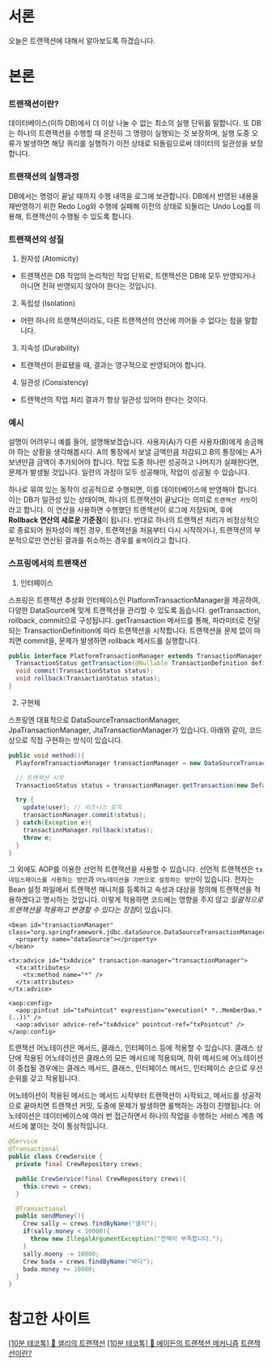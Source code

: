 # 서론

오늘은 트랜잭션에 대해서 알아보도록 하겠습니다.

# 본론

### 트랜잭션이란?

데이터베이스(이하 DB)에서 더 이상 나눌 수 없는 최소의 실행 단위를 말합니다. 또 DB는 하나의 트랜잭션을 수행할 때 온전히 그 명령이 실행되는 것 보장하며, 실행 도중 오류가 발생하면 해당 쿼리를 실행하기 이전 상태로 되돌림으로써 데이터의 일관성을 보장합니다.

### 트랜잭션의 실행과정

DB에서는 명령이 끝날 때까지 수행 내역을 로그에 보관합니다. DB에서 반영된 내용을 재반영하기 위한 Redo Log와 수행에 실패해 이전의 상태로 되돌리는 Undo Log를 이용해, 트랜잭션이 수행될 수 있도록 합니다.

### 트랜잭션의 성질

1. 원자성 (Atomicity)
  - 트랜잭션은 DB 작업의 논리적인 작업 단위로, 트랜잭션은 DB에 모두 반영되거나 아니면 전혀 반영되지 않아야 한다는 것입니다.
2. 독립성 (Isolation)
  - 어떤 하나의 트랜잭션이라도, 다른 트랜잭션의 연산에 끼어들 수 없다는 점을 말합니다.
3. 지속성 (Durability)
  - 트랜잭션이 완료됐을 때, 결과는 영구적으로 반영되어야 합니다.
4. 일관성 (Consistency)
  - 트랜잭션의 작업 처리 결과가 항상 일관성 있어야 한다는 것이다.

### 예시

설명이 어려우니 예를 들어, 설명해보겠습니다. 사용자(A)가 다른 사용자(B)에게 송금해야 하는 상황을 생각해봅시다. A의 통장에서 보낼 금액만큼 차감되고 B의 통장에는 A가 보낸만큼 금액이 추가되어야 합니다. 작업 도중 하나만 성공하고 나머지가 실패한다면, 문제가 발생될 것입니다. 일련의 과정이 모두 성공해야, 작업이 성공될 수 있습니다.

하나로 묶여 있는 동작이 성공적으로 수행되면, 이를 데이터베이스에 반영해야 합니다. 이는 DB가 일관성 있는 상태이며, 하나의 트랜잭션이 끝났다는 의미로 `트랜잭션 커밋`이라고 합니다. 이 연산을 사용하면 수행했던 트랜잭션이 로그에 저장되며, 후에 **Rollback 연산의 새로운 기준점**이 됩니다. 반대로 하나의 트랜잭션 처리가 비정상적으로 종료되어 원자성이 꺠진 경우, 트랜잭션을 처음부터 다시 시작하거나, 트랜잭션의 부분적으로만 연산된 결과를 취소하는 경우를 `롤백`이라고 합니다. 

### 스프링에서의 트랜잭션

1. 인터페이스

스프링은 트랜잭션 추상화 인터페이스인 PlatformTransactionManager을 제공하여, 다양한 DataSource에 맞게 트랜잭션을 관리할 수 있도록 돕습니다. getTransaction, rollback, commit으로 구성됩니다. getTransaction 메서드를 통해, 파라미터로 전달되는 TransactionDefinition에 따라 트랜잭션을 시작합니다. 트랜잭션을 문제 없이 마치면 commit을, 문제가 발생하면 rollback 메서드를 실행합니다. 

```java
public interface PlatformTransactionManager extends TransactionManager {
  TransactionStatus getTransaction(@Nullable TransactionDefinition definition);
  void commit(TransactionStatus status);
  void rollback(TransactionStatus status);
}
```

2. 구현체

스프링엔 대표적으로 DataSourceTransactionManager, JpaTransactionManager, JtaTransactionManager가 있습니다. 아래와 같이, 코드 상으로 직접 구현하는 방식이 있습니다. 

```java
public void method(){
  PlayformTransactionManager transactionManager = new DataSourceTransactionManager(datasource);

  // 트랜잭션 시작
  TransactionStatus status = transactionManager.getTransaction(new DefaultTransactionDefinition());

  try {
    update(user); // 비즈니스 로직 
    transactionManager.commit(status);
  } catch(Exception e){
    transactionManager.rollback(status);
    throw e;
  }
}
```

그 외에도 AOP를 이용한 선언적 트랜잭션을 사용할 수 있습니다. 선언적 트랜잭션은 `tx 네임스페이스를 사용하는 방안`과 `어노테이션을 기반으로 설정하는 방안`이 있습니다. 전자는 Bean 설정 파일에서 트랜잭션 매니저를 등록하고 속성과 대상을 정의해 트랜잭션을 적용하겠다고 명시하는 것입니다. 이렇게 적용하면 코드에는 영향을 주지 않고 *일괄적으로 트랜잭션을 적용하고 변경할 수 있다는 장점*이 있습니다. 

```
<bean id="transactionManager" class="org.springframework.jdbc.dataSource.DataSourceTransactionManager">
  <property name="dataSource"></property>
</bean>
```

```
<tx:advice id="txAdvice" transaction-manager="transactionManager">
  <tx:attributes>
    <tx:method name="*" />
  </tx:attributes>
</tx:advice>
```

```
<aop:config>
  <aop:pintcut id="txPointcut" expresstion="execution(* *..MemberDao.*(..))" />
  <aop:advisor advice-ref="txAdvice" pointcut-ref="txPointcut" />
</aop:config>
```

트랜잭션 어노테이션은 메서드, 클래스, 인터페이스 등에 적용할 수 있습니다. 클래스 상단에 적용된 어노테이션은 클래스의 모든 메서드에 적용되며, 하위 메서드에 어노테이션이 중첩될 경우에는 클래스 메서드, 클래스, 인터페이스 메서드, 인터페이스 순으로 우선순위를 갖고 적용됩니다. 

어노테이션이 적용된 메서드는 메서드 시작부터 트랜잭션이 시작되고, 메서드를 성공적으로 끝마치면 트랜잭션 커밋, 도중에 문제가 발생하면 롤백하는 과정이 진행됩니다. 어노테이션은 데이터베이스에 여러 번 접근하면서 하나의 작업을 수행하는 서비스 계층 메서드에 붙이는 것이 통상적입니다. 

```java
@Service
@Transactional
public class CrewService {
  private final CrewRepository crews;

  public CrewService(final CrewRepository crews){
    this.crews = crews;
  }

  @Transactional
  public sendMoney(){
    Crew sally = crews.findByName("샐리");
    if(sally.money < 10000){
      throw new IllegalArgumentException("잔액이 부족합니다.");
    }
    sally.moeny -= 10000;
    Crew bada = crews.findByName("바다");
    bada.money += 10000;
  }
}
```


# 참고한 사이트

[[10분 테코톡] 🐤 샐리의 트랜잭션](https://www.youtube.com/watch?v=aX9c7z9l_u8)
[[10분 테코톡] 🙊 에이든의 트랜잭션 메커니즘](https://www.youtube.com/watch?v=ImvYNlF_saE)
[트랜잭션이란?](https://mommoo.tistory.com/62)